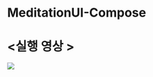 # MeditationUI-Compose

<h1><실행 영상 ></h1>
  
  
<img src="https://user-images.githubusercontent.com/70245821/170999276-5bbb5c43-685b-4e07-ae84-8708d5f87cec.gif">
